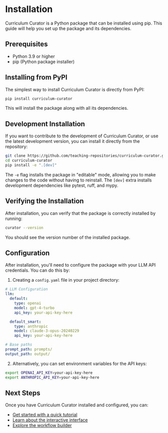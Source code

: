 # Installation

Curriculum Curator is a Python package that can be installed using pip. This guide will help you set up the package and its dependencies.

## Prerequisites

- Python 3.9 or higher
- pip (Python package installer)

## Installing from PyPI

The simplest way to install Curriculum Curator is directly from PyPI:

```bash
pip install curriculum-curator
```

This will install the package along with all its dependencies.

## Development Installation

If you want to contribute to the development of Curriculum Curator, or use the latest development version, you can install it directly from the repository:

```bash
git clone https://github.com/teaching-repositories/curriculum-curator.git
cd curriculum-curator
pip install -e ".[dev]"
```

The `-e` flag installs the package in "editable" mode, allowing you to make changes to the code without having to reinstall. The `[dev]` extra installs development dependencies like pytest, ruff, and mypy.

## Verifying the Installation

After installation, you can verify that the package is correctly installed by running:

```bash
curator --version
```

You should see the version number of the installed package.

## Configuration

After installation, you'll need to configure the package with your LLM API credentials. You can do this by:

1. Creating a `config.yaml` file in your project directory:

```yaml
# LLM Configuration
llm:
  default:
    type: openai
    model: gpt-4-turbo
    api_key: your-api-key-here

  default_smart:
    type: anthropic
    model: claude-3-opus-20240229
    api_key: your-api-key-here

# Base paths
prompt_path: prompts/
output_path: output/
```

2. Alternatively, you can set environment variables for the API keys:

```bash
export OPENAI_API_KEY=your-api-key-here
export ANTHROPIC_API_KEY=your-api-key-here
```

## Next Steps

Once you have Curriculum Curator installed and configured, you can:

- [Get started with a quick tutorial](quick-start.md)
- [Learn about the interactive interface](../guides/interactive-mode.md)
- [Explore the workflow builder](../guides/workflow-builder.md)
